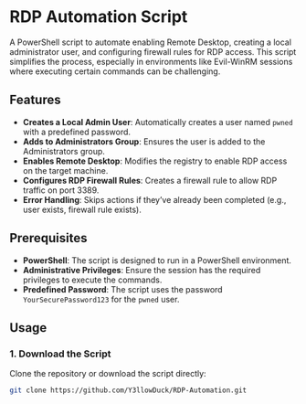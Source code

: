 # RDP Automation Script

A PowerShell script to automate enabling Remote Desktop, creating a local administrator user, and configuring firewall rules for RDP access. This script simplifies the process, especially in environments like Evil-WinRM sessions where executing certain commands can be challenging.

## Features

- **Creates a Local Admin User**: Automatically creates a user named `pwned` with a predefined password.
- **Adds to Administrators Group**: Ensures the user is added to the Administrators group.
- **Enables Remote Desktop**: Modifies the registry to enable RDP access on the target machine.
- **Configures RDP Firewall Rules**: Creates a firewall rule to allow RDP traffic on port 3389.
- **Error Handling**: Skips actions if they’ve already been completed (e.g., user exists, firewall rule exists).

## Prerequisites

- **PowerShell**: The script is designed to run in a PowerShell environment.
- **Administrative Privileges**: Ensure the session has the required privileges to execute the commands.
- **Predefined Password**: The script uses the password `YourSecurePassword123` for the `pwned` user.

## Usage

### 1. Download the Script
Clone the repository or download the script directly:
```bash
git clone https://github.com/Y3llowDuck/RDP-Automation.git
